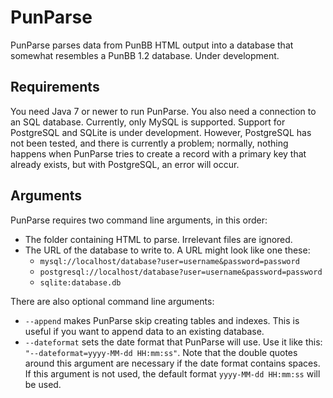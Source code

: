PunParse
========
PunParse parses data from PunBB HTML output into a database that
somewhat resembles a PunBB 1.2 database. Under development.

Requirements
------------
You need Java 7 or newer to run PunParse. You also need a connection to
an SQL database. Currently, only MySQL is supported. Support for
PostgreSQL and SQLite is under development. However, PostgreSQL has not
been tested, and there is currently a problem; normally, nothing happens
when PunParse tries to create a record with a primary key that already
exists, but with PostgreSQL, an error will occur.

Arguments
---------
PunParse requires two command line arguments, in this order:
* The folder containing HTML to parse. Irrelevant files are ignored.
* The URL of the database to write to. A URL might look like one these:
  * `mysql://localhost/database?user=username&password=password`
  * `postgresql://localhost/database?user=username&password=password`
  * `sqlite:database.db`

There are also optional command line arguments:
* `--append` makes PunParse skip creating tables and indexes. This is
  useful if you want to append data to an existing database.
* `--dateformat` sets the date format that PunParse will use. Use it
  like this: `"--dateformat=yyyy-MM-dd HH:mm:ss"`. Note that the double
  quotes around this argument are necessary if the date format contains
  spaces. If this argument is not used, the default format
  `yyyy-MM-dd HH:mm:ss` will be used.
